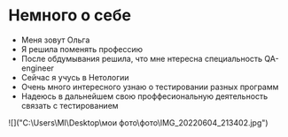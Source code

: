 # Немного о себе

- Меня зовут Ольга
- Я решила поменять профессию
- После обдумывания решила, что мне нтересна специальность QA-engineer
- Сейчас я учусь в Нетологии
- Очень много интересного узнаю о тестировании разных программ
- Надеюсь в дальнейшем свою проффесиональную деятельность связать с тестированием

![]("C:\Users\MI\Desktop\мои фото\фото\IMG_20220604_213402.jpg")
